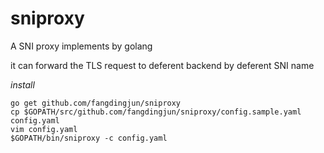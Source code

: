 sniproxy
=======

A SNI proxy implements by golang

it can forward the TLS request to deferent backend by deferent SNI name


*install*

    go get github.com/fangdingjun/sniproxy
    cp $GOPATH/src/github.com/fangdingjun/sniproxy/config.sample.yaml config.yaml
    vim config.yaml
    $GOPATH/bin/sniproxy -c config.yaml

